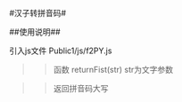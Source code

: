 
#汉子转拼音码#

##使用说明##
   
   引入js文件  Public1/js/f2PY.js

   >> 函数 returnFist(str)  str为文字参数 

   >> 返回拼音码大写
   